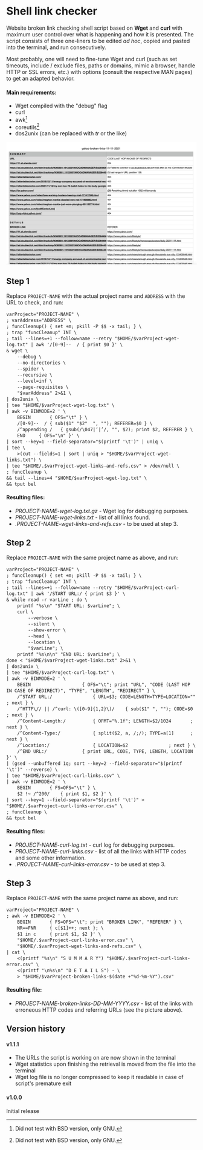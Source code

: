 # Shell link checker
Website broken link checking shell script based on **Wget** and **curl** with maximum user control over what is happening and how it is presented. The script consists of three one-liners to be edited _ad hoc_, copied and pasted into the terminal, and run consecutively.

Most probably, one will need to fine-tune Wget and curl (such as set timeouts, include / exclude files, paths or domains, mimic a browser, handle HTTP or SSL errors, etc.) with options (consult the respective MAN pages) to get an adapted behavior.

#### Main requirements:
- Wget compiled with the "debug" flag
- curl
- awk[^1]
- coreutils[^1]
- dos2unix (can be replaced with _tr_ or the like)

[^1]: Did not test with BSD version, only GNU.

![Screenshot](/broken-links.jpg)

## Step 1
Replace `PROJECT-NAME` with the actual project name and `ADDRESS` with the URL to check, and run:

```Shell
varProject="PROJECT-NAME" \
; varAddress="ADDRESS" \
; funcCleanup() { set +m; pkill -P $$ -x tail; } \
; trap "funcCleanup" INT \
; tail --lines=+1 --follow=name --retry "$HOME/$varProject-wget-log.txt" | awk '/[0-9]--  / { print $0 }' \
& wget \
	--debug \
	--no-directories \
	--spider \
	--recursive \
	--level=inf \
	--page-requisites \
	"$varAddress" 2>&1 \
| dos2unix \
| tee "$HOME/$varProject-wget-log.txt" \
| awk -v BINMODE=2 ' \
	BEGIN		{ OFS="\t" } \
	/[0-9]--  /	{ sub($1" "$2"  ", ""); REFERER=$0 } \
	/^appending /	{ gsub(/\047|‘|’/, "", $2); print $2, REFERER } \
	END		{ OFS="\n" }' \
| sort --key=1 --field-separator="$(printf '\t')" | uniq \
| tee \
	>(cut --fields=1 | sort | uniq > "$HOME/$varProject-wget-links.txt") \
| tee "$HOME/.$varProject-wget-links-and-refs.csv" > /dev/null \
; funcCleanup \
&& tail --lines=4 "$HOME/$varProject-wget-log.txt" \
&& tput bel
```

#### Resulting files:
- _PROJECT-NAME-wget-log.txt.gz_ - Wget log for debugging purposes.
- _PROJECT-NAME-wget-links.txt_ - list of all links found.
- _.PROJECT-NAME-wget-links-and-refs.csv_ - to be used at step 3.





## Step 2
Replace `PROJECT-NAME` with the same project name as above, and run:

```Shell
varProject="PROJECT-NAME" \
; funcCleanup() { set +m; pkill -P $$ -x tail; } \
; trap "funcCleanup" INT \
; tail --lines=+1 --follow=name --retry "$HOME/$varProject-curl-log.txt" | awk '/START URL:/ { print $3 }' \
& while read -r varLine ; do \
	printf "%s\n" "START URL: $varLine"; \
	curl \
		--verbose \
		--silent \
		--show-error \
		--head \
		--location \
		"$varLine"; \
	printf "%s\n\n" "END URL: $varLine"; \
done < "$HOME/$varProject-wget-links.txt" 2>&1 \
| dos2unix \
| tee "$HOME/$varProject-curl-log.txt" \
| awk -v BINMODE=2 ' \
	BEGIN					{ OFS="\t"; print "URL", "CODE (LAST HOP IN CASE OF REDIRECT)", "TYPE", "LENGTH", "REDIRECT" } \
	/^START URL:/				{ URL=$3; CODE=LENGTH=TYPE=LOCATION=""	; next } \
	/^HTTP\// || /^curl: \([0-9]{1,2}\)/	{ sub($1" ", ""); CODE=$0		; next } \
	/^Content-Length:/			{ OFMT="%.1f"; LENGTH=$2/1024		; next } \
	/^Content-Type:/			{ split($2, a, /;/); TYPE=a[1]		; next } \
	/^Location:/				{ LOCATION=$2				; next } \
	/^END URL:/				{ print URL, CODE, TYPE, LENGTH, LOCATION }' \
| (gsed --unbuffered 1q; sort --key=2 --field-separator="$(printf '\t')" --reverse) \
| tee "$HOME/$varProject-curl-links.csv" \
| awk -v BINMODE=2 ' \
	BEGIN		{ FS=OFS="\t" } \
	$2 !~ /^200/	{ print $1, $2 }' \
| sort --key=1 --field-separator="$(printf '\t')" > "$HOME/.$varProject-curl-links-error.csv" \
; funcCleanup \
&& tput bel
```

#### Resulting files:
- _PROJECT-NAME-curl-log.txt_ - curl log for debugging purposes.
- _PROJECT-NAME-curl-links.csv_ - list of all the links with HTTP codes and some other information.
- _.PROJECT-NAME-curl-links-error.csv_ - to be used at step 3.





## Step 3
Replace `PROJECT-NAME` with the same project name as above, and run:

```Shell
varProject="PROJECT-NAME" \
; awk -v BINMODE=2 ' \
	BEGIN		{ FS=OFS="\t"; print "BROKEN LINK", "REFERER" } \
	NR==FNR		{ c[$1]++; next }; \
	$1 in c		{ print $1, $2 }' \
	"$HOME/.$varProject-curl-links-error.csv" \
	"$HOME/.$varProject-wget-links-and-refs.csv" \
| cat \
	<(printf "%s\n" "S U M M A R Y") "$HOME/.$varProject-curl-links-error.csv" \
	<(printf "\n%s\n" "D E T A I L S") - \
	> "$HOME/$varProject-broken-links-$(date +"%d-%m-%Y").csv"
```

#### Resulting file:
- _PROJECT-NAME-broken-links-DD-MM-YYYY.csv_ - list of the links with erroneous HTTP codes and referring URLs (see the picture above).

## Version history
#### v1.1.1
- The URLs the script is working on are now shown in the terminal
- Wget statistics upon finishing the retrieval is moved from the file into the terminal
- Wget log file is no longer compressed to keep it readable in case of script's premature exit

#### v1.0.0
Initial release
